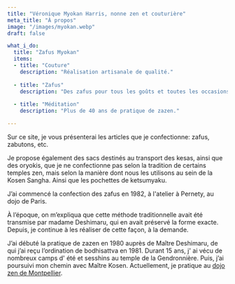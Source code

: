 ```yaml
---
title: "Véronique Myokan Harris, nonne zen et couturière"
meta_title: "À propos"
image: "/images/myokan.webp"
draft: false

what_i_do:
  title: "Zafus Myokan"
  items:
  - title: "Couture"
    description: "Réalisation artisanale de qualité."
  
  - title: "Zafus"
    description: "Des zafus pour tous les goûts et toutes les occasions."
  
  - title: "Méditation"
    description: "Plus de 40 ans de pratique de zazen."

---
```


Sur ce site, je vous présenterai les articles que je confectionne: zafus, zabutons, etc.

Je propose également des sacs destinés au transport des kesas, ainsi que des oryokis, que je ne confectionne pas selon la tradition de certains temples zen, mais selon la manière dont nous les utilisons au sein de la Kosen Sangha. Ainsi que les pochettes de ketsumyaku. 

J’ai commencé la confection des zafus en 1982, à l'atelier à Pernety, au dojo de Paris.

À l’époque, on m’expliqua que cette méthode traditionnelle avait été transmise par madame Deshimaru, qui en avait préservé la forme exacte. Depuis, je continue à les réaliser de cette façon, à la demande.

J’ai débuté la pratique de zazen en 1980 auprès de Maître Deshimaru, de qui j’ai reçu l’ordination de bodhisattva en 1981. Durant 15 ans, j' ai vécu de nombreux camps d' été et sesshins au temple de la Gendronnière. Puis, j’ai poursuivi mon chemin avec Maître Kosen. Actuellement, je pratique au [dojo zen de Montpellier](https://zen-montpellier.fr/).
